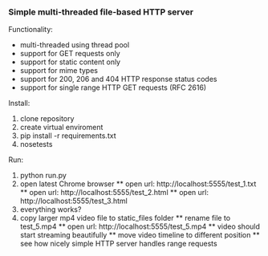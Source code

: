 ### Simple multi-threaded file-based HTTP server

Functionality:

* multi-threaded using thread pool
* support for GET requests only
* support for static content only
* support for mime types
* support for 200, 206 and 404 HTTP response status codes
* support for single range HTTP GET requests (RFC 2616)

Install:

1. clone repository
2. create virtual enviroment
3. pip install -r requirements.txt
4. nosetests

Run:

1. python run.py
2. open latest Chrome browser
   ** open url: http://localhost:5555/test_1.txt
   ** open url: http://localhost:5555/test_2.html
   ** open url: http://localhost:5555/test_3.html
3. everything works?
4. copy larger mp4 video file to static_files folder
   ** rename file to test_5.mp4
   ** open url: http://localhost:5555/test_5.mp4
   ** video should start streaming beautifully
   ** move video timeline to different position
   ** see how nicely simple HTTP server handles range requests

